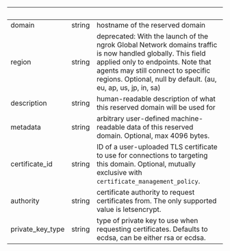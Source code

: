 <!-- Code generated for API Clients. DO NOT EDIT. -->

| &nbsp;           | &nbsp; | &nbsp;                                                                                                                                                                                                                                                 |
| ---------------- | ------ | ------------------------------------------------------------------------------------------------------------------------------------------------------------------------------------------------------------------------------------------------------ |
| domain           | string | hostname of the reserved domain                                                                                                                                                                                                                        |
| region           | string | deprecated: With the launch of the ngrok Global Network domains traffic is now handled globally. This field applied only to endpoints. Note that agents may still connect to specific regions. Optional, null by default. (au, eu, ap, us, jp, in, sa) |
| description      | string | human-readable description of what this reserved domain will be used for                                                                                                                                                                               |
| metadata         | string | arbitrary user-defined machine-readable data of this reserved domain. Optional, max 4096 bytes.                                                                                                                                                        |
| certificate_id   | string | ID of a user-uploaded TLS certificate to use for connections to targeting this domain. Optional, mutually exclusive with `certificate_management_policy`.                                                                                              |
| authority        | string | certificate authority to request certificates from. The only supported value is letsencrypt.                                                                                                                                                           |
| private_key_type | string | type of private key to use when requesting certificates. Defaults to ecdsa, can be either rsa or ecdsa.                                                                                                                                                |
